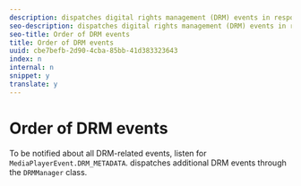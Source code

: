 ```yaml
---
description: dispatches digital rights management (DRM) events in response to DRM-related operations such as when new DRM metadata becomes available. Your player can implement actions in response to these events.
seo-description: dispatches digital rights management (DRM) events in response to DRM-related operations such as when new DRM metadata becomes available. Your player can implement actions in response to these events.
seo-title: Order of DRM events
title: Order of DRM events
uuid: cbe7befb-2d90-4cba-85bb-41d383323643
index: n
internal: n
snippet: y
translate: y
---
```


# Order of DRM events

To be notified about all DRM-related events, listen for `MediaPlayerEvent.DRM_METADATA`.  <!-- PH element: phrases/primetime-sdk-name --> dispatches additional DRM events through the `DRMManager` class. 
